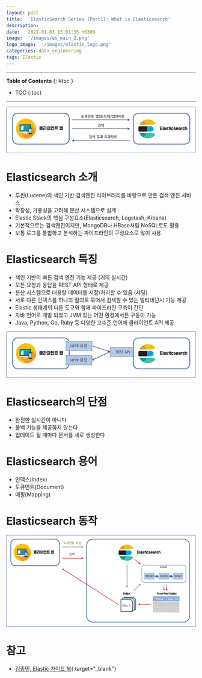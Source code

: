 ```yaml
---
layout: post
title:  'ElasticSearch Series [Part1]: What is Elasticsearch'
description: 
date:   2022-01-03 15:01:35 +0300
image:  '/images/es_main_2.png'
logo_image:  '/images/elastic_logo.png'
categories: data_engineering
tags: Elastic
---
```


---

**Table of Contents**
{: #toc }
*  TOC
{:toc}

---

![](/images/es_main.png)

# Elasticsearch 소개

- 루씬(Lucene)의 색인 기반 검색엔진 라이브러리를 바탕으로 만든 검색 엔진 서비스
- 확장성, 가용성을 고려해 분산 시스템으로 설계
- Elastic Stack의 핵심 구성요소(Elasticsearch, Logstash, Kibana)
- 기본적으로는 검색엔진이지만, MongoDB나 HBase처럼 NoSQL로도 활용
- 보통 로그를 통합하고 분석하는 파이프라인의 구성요소로 많이 사용

# Elasticsearch 특징

- 색인 기반의 빠른 검색 엔진 기능 제공 (거의 실시간)
- 모든 요청과 응답을 REST API 형태로 제공
- 분산 시스템으로 대용량 데이터를 저장/처리할 수 있음 (샤딩)
- 서로 다른 인덱스를 하나의 질의로 묶어서 검색할 수 있는 멀티테넌시 기능 제공
- Elastic 생태계의 다른 도구와 함께 파이프라인 구축이 간단
- 자바 언어로 개발 되었고 JVM 있는 어떤 환경에서든 구동이 가능
- Java, Python, Go, Ruby 등 다양한 고수준 언어에 클라이언트 API 제공

![](/images/elasticsearch_1.png)


# Elasticsearch의 단점

- 완전한 실시간이 아니다
- 롤백 기능을 제공하지 않는다
- 업데이트 될 때마다 문서를 새로 생성한다

# Elasticsearch 용어

- 인덱스(Index)
- 도큐먼트(Document)
- 매핑(Mapping)

# Elasticsearch 동작

![](/images/es_main_2.png)

# 참고

- [김종민, Elastic 가이드 북](https://esbook.kimjmin.net/){:target="_blank"}